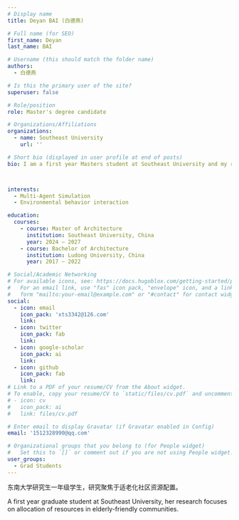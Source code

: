 ```yaml
---
# Display name
title: Deyan BAI (白德燕)

# Full name (for SEO)
first_name: Deyan
last_name: BAI

# Username (this should match the folder name)
authors:
  - 白德燕

# Is this the primary user of the site?
superuser: false

# Role/position
role: Master's degree candidate

# Organizations/Affiliations
organizations:
  - name: Southeast University
    url: ''

# Short bio (displayed in user profile at end of posts)
bio: I am a first year Masters student at Southeast University and my research interests are in the field of digital design.



interests:
  - Multi-Agent Simulation
  - Environmental behavior interaction

education:
  courses:
    - course: Master of Architecture
      institution: Southeast University, China
      year: 2024 – 2027
    - course: Bachelor of Architecture
      institution: Ludong University, China
      year: 2017 – 2022

# Social/Academic Networking
# For available icons, see: https://docs.hugoblox.com/getting-started/page-builder/#icons
#   For an email link, use "fas" icon pack, "envelope" icon, and a link in the
#   form "mailto:your-email@example.com" or "#contact" for contact widget.
social:
  - icon: email
    icon_pack: 'xts3342@126.com'
    link: 
  - icon: twitter
    icon_pack: fab
    link: 
  - icon: google-scholar
    icon_pack: ai
    link: 
  - icon: github
    icon_pack: fab
    link: 
# Link to a PDF of your resume/CV from the About widget.
# To enable, copy your resume/CV to `static/files/cv.pdf` and uncomment the lines below.
# - icon: cv
#   icon_pack: ai
#   link: files/cv.pdf

# Enter email to display Gravatar (if Gravatar enabled in Config)
email: '1512328990@qq.com'

# Organizational groups that you belong to (for People widget)
#   Set this to `[]` or comment out if you are not using People widget.
user_groups:
  - Grad Students
---
```


东南大学研究生一年级学生，研究聚焦于适老化社区资源配置。

A first year graduate student at Southeast University, her research focuses on allocation of resources in elderly-friendly communities.

